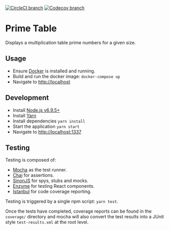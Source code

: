 [![CircleCI branch](https://img.shields.io/circleci/project/github/kieranroneill/prime-table/master.svg?style=flat-square)](https://circleci.com/gh/kieranroneill/prime-table/tree/master) [![Codecov branch](https://img.shields.io/codecov/c/github/kieranroneill/prime-table/master.svg?style=flat-square)](https://codecov.io/gh/kieranroneill/prime-table)

# Prime Table

Displays a multiplication table prime numbers for a given size.

## Usage

* Ensure [Docker](https://www.docker.com/community-edition#/download) is installed and running.
* Build and run the docker image: `docker-compose up`
* Navigate to [http://localhost](http://localhost)

## Development

* Install [Node.js v6.9.5+](https://nodejs.org/en/)
* Install [Yarn](https://yarnpkg.com/lang/en/docs/install)
* Install dependencies `yarn install`
* Start the application `yarn start`
* Navigate to [http://localhost:1337](http://localhost:1337)

## Testing

Testing is composed of:
* [Mocha](https://mochajs.org/) as the test runner.
* [Chai](http://chaijs.com/) for assertions.
* [SinonJS](http://sinonjs.org/) for spys, stubs and mocks.
* [Enzyme](https://github.com/airbnb/enzyme) for testing React components.
* [Istanbul](https://github.com/gotwarlost/istanbul) for code coverage reporting.

Testing is triggered by a single npm script: `yarn test`.

Once the tests have completed, coverage reports can be found in the `coverage/` directory and mocha will also convert the test results into a JUnit style `test-results.xml` at the root level.
